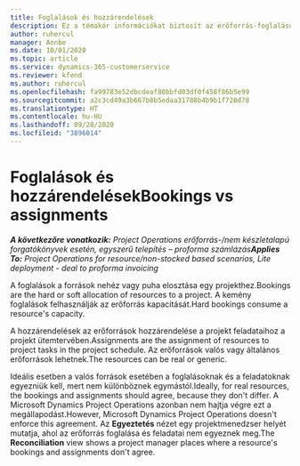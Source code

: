 ```yaml
---
title: Foglalások és hozzárendelések
description: Ez a témakör információkat biztosít az erőforrás-foglalások és az erőforrás-hozzárendelések közötti különbségekről.
author: ruhercul
manager: Annbe
ms.date: 10/01/2020
ms.topic: article
ms.service: dynamics-365-customerservice
ms.reviewer: kfend
ms.author: ruhercul
ms.openlocfilehash: fa99783e52dbcdeaf80bbfd03df0f458f86b5e99
ms.sourcegitcommit: a2c3cd49a3b667b8b5edaa31788b4b9b1f728d78
ms.translationtype: HT
ms.contentlocale: hu-HU
ms.lasthandoff: 09/28/2020
ms.locfileid: "3896014"
---
```

# <a name="bookings-vs-assignments"></a><span data-ttu-id="ff17d-103">Foglalások és hozzárendelések</span><span class="sxs-lookup"><span data-stu-id="ff17d-103">Bookings vs assignments</span></span>

<span data-ttu-id="ff17d-104">_**A következőre vonatkozik:** Project Operations erőforrás-/nem készletalapú forgatókönyvek esetén, egyszerű telepítés – proforma számlázás_</span><span class="sxs-lookup"><span data-stu-id="ff17d-104">_**Applies To:** Project Operations for resource/non-stocked based scenarios, Lite deployment - deal to proforma invoicing_</span></span>

<span data-ttu-id="ff17d-105">A foglalások a források nehéz vagy puha elosztása egy projekthez.</span><span class="sxs-lookup"><span data-stu-id="ff17d-105">Bookings are the hard or soft allocation of resources to a project.</span></span> <span data-ttu-id="ff17d-106">A kemény foglalások felhasználják az erőforrás kapacitását.</span><span class="sxs-lookup"><span data-stu-id="ff17d-106">Hard bookings consume a resource's capacity.</span></span> 

<span data-ttu-id="ff17d-107">A hozzárendelések az erőforrások hozzárendelése a projekt feladataihoz a projekt ütemtervében.</span><span class="sxs-lookup"><span data-stu-id="ff17d-107">Assignments are the assignment of resources to project tasks in the project schedule.</span></span> <span data-ttu-id="ff17d-108">Az erőforrások valós vagy általános erőforrások lehetnek.</span><span class="sxs-lookup"><span data-stu-id="ff17d-108">The resources can be real or generic.</span></span> 

<span data-ttu-id="ff17d-109">Ideális esetben a valós források esetében a foglalásoknak és a feladatoknak egyezniük kell, mert nem különböznek egymástól.</span><span class="sxs-lookup"><span data-stu-id="ff17d-109">Ideally, for real resources, the bookings and assignments should agree, because they don't differ.</span></span> <span data-ttu-id="ff17d-110">A Microsoft Dynamics Project Operations azonban nem hajtja végre ezt a megállapodást.</span><span class="sxs-lookup"><span data-stu-id="ff17d-110">However, Microsoft Dynamics Project Operations doesn't enforce this agreement.</span></span> <span data-ttu-id="ff17d-111">Az **Egyeztetés** nézet egy projektmenedzser helyét mutatja, ahol az erőforrás foglalása és feladatai nem egyeznek meg.</span><span class="sxs-lookup"><span data-stu-id="ff17d-111">The **Reconciliation** view shows a project manager places where a resource's bookings and assignments don't agree.</span></span>
